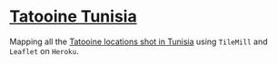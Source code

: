 [Tatooine Tunisia](http://tunisia.herokuapp.com)
=================

Mapping all the [Tatooine locations shot in
Tunisia](http://www.losapos.com/starwarstunisia) using `TileMill` and
`Leaflet` on `Heroku`.
